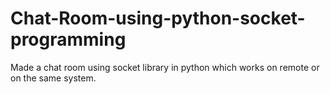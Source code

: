 # Chat-Room-using-python-socket-programming
Made a chat room using socket library in python which works on remote or on the same system.
